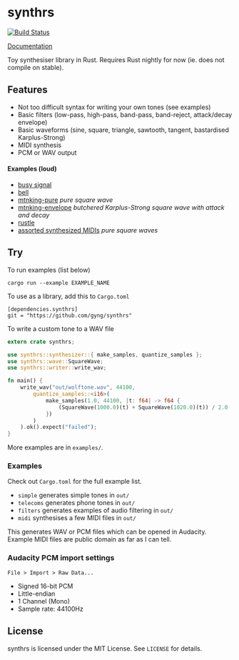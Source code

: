 # synthrs

[![Build Status](https://travis-ci.org/gyng/synthrs.svg?branch=master)](https://travis-ci.org/gyng/synthrs)

[Documentation](https://gyng.github.io/synthrs)

Toy synthesiser library in Rust. Requires Rust nightly for now (ie. does not compile on stable).

## Features

* Not too difficult syntax for writing your own tones (see examples)
* Basic filters (low-pass, high-pass, band-pass, band-reject, attack/decay envelope)
* Basic waveforms (sine, square, triangle, sawtooth, tangent, bastardised Karplus-Strong)
* MIDI synthesis
* PCM or WAV output

#### Examples (loud)

* [busy signal](https://dl.dropboxusercontent.com/u/38256631/busysignal.ogg)
* [bell](https://dl.dropboxusercontent.com/u/38256631/bell.ogg)
* [mtnking-pure](https://dl.dropboxusercontent.com/u/38256631/mountainking-puresquare.ogg) *pure square wave*
* [mtnking-envelope](https://dl.dropboxusercontent.com/u/38256631/mountainking.ogg) *butchered Karplus-Strong square wave with attack and decay*
* [rustle](https://dl.dropboxusercontent.com/u/38256631/rustle.ogg)
* [assorted synthesized MIDIs](http://sugoi.pw/samples/) *pure square waves*

## Try

To run examples (list below)

    cargo run --example EXAMPLE_NAME

To use as a library, add this to `Cargo.toml`

    [dependencies.synthrs]
    git = "https://github.com/gyng/synthrs"

To write a custom tone to a WAV file

```rust
extern crate synthrs;

use synthrs::synthesizer::{ make_samples, quantize_samples };
use synthrs::wave::SquareWave;
use synthrs::writer::write_wav;

fn main() {
    write_wav("out/wolftone.wav", 44100,
        quantize_samples::<i16>(
            make_samples(1.0, 44100, |t: f64| -> f64 {
                (SquareWave(1000.0)(t) + SquareWave(1020.0)(t)) / 2.0
            })
        )
    ).ok().expect("failed");
}
```

More examples are in `examples/`.

### Examples

Check out `Cargo.toml` for the full example list.

* `simple` generates simple tones in `out/`
* `telecoms` generates phone tones in `out/`
* `filters` generates examples of audio filtering in `out/`
* `midi` synthesises a few MIDI files in `out/`

This generates WAV or PCM files which can be opened in Audacity. Example MIDI files are public domain as far as I can tell.

### Audacity PCM import settings

`File > Import > Raw Data...`

* Signed 16-bit PCM
* Little-endian
* 1 Channel (Mono)
* Sample rate: 44100Hz

## License

synthrs is licensed under the MIT License. See `LICENSE` for details.
